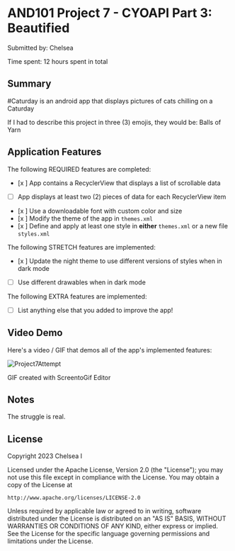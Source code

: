 
# AND101 Project 7 - CYOAPI Part 3: Beautified

Submitted by: Chelsea

Time spent: 12 hours spent in total

## Summary

#Caturday is an android app that displays pictures of cats chilling on a Caturday

If I had to describe this project in three (3) emojis, they would be: Balls of Yarn

## Application Features

The following REQUIRED features are completed:

- [x ] App contains a RecyclerView that displays a list of scrollable data
- [ ] App displays at least two (2) pieces of data for each RecyclerView item
- [x ] Use a downloadable font with custom color and size
- [x ] Modify the theme of the app in `themes.xml`
- [x ] Define and apply at least one style in **either** `themes.xml` or a new file `styles.xml`

The following STRETCH features are implemented:

- [x ] Update the night theme to use different versions of styles when in dark mode
- [ ] Use different drawables when in dark mode

The following EXTRA features are implemented:

- [ ] List anything else that you added to improve the app!

## Video Demo

Here's a video / GIF that demos all of the app's implemented features:

![Project7Attempt](https://github.com/cinthavong/CodePathUnit7/assets/68578762/2b7020b6-b65d-4492-84c1-2baa760560a2)


GIF created with ScreentoGif Editor


## Notes

The struggle is real.

## License

Copyright 2023 Chelsea I

Licensed under the Apache License, Version 2.0 (the "License");
you may not use this file except in compliance with the License.
You may obtain a copy of the License at

    http://www.apache.org/licenses/LICENSE-2.0

Unless required by applicable law or agreed to in writing, software
distributed under the License is distributed on an "AS IS" BASIS,
WITHOUT WARRANTIES OR CONDITIONS OF ANY KIND, either express or implied.
See the License for the specific language governing permissions and
limitations under the License.
